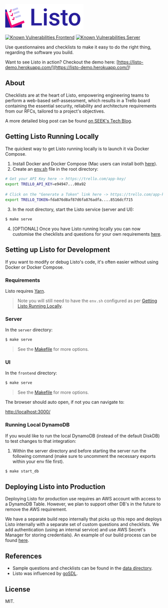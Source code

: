 

![Logo](logo.png)

[![Known Vulnerabilities Frontend](https://snyk.io/test/github/seek-oss/listo/badge.svg?targetFile=frontend/package.json)](https://snyk.io/test/github/seek-oss/listo?targetFile=frontend/package.json) [![Known Vulnerabilities Server](https://snyk.io/test/github/seek-oss/listo/badge.svg?targetFile=server/package.json)](https://snyk.io/test/github/seek-oss/listo?targetFile=server/package.json)

Use questionnaires and checklists to make it easy to do the right thing, regarding the software you build.

Want to see Listo in action? Checkout the demo here: [https://listo-demo.herokuapp.com/](https://listo-demo.herokuapp.com/)!

## About

Checklists are at the heart of Listo, empowering engineering teams to perform a web-based self-assessment, which results in a Trello board containing the essential security, reliability and architecture requirements from our RFCs, tailored to a project's objectives. 

A more detailed blog post can be found [on SEEK's Tech Blog](https://medium.com/seek-blog/listo-failing-safely-with-checklists-and-rfc-s-d14b6fa34b2f).

## Getting Listo Running Locally

The quickest way to get Listo running locally is to launch it via Docker Compose.

1. Install Docker and Docker Compose (Mac users can install both [here](https://docs.docker.com/docker-for-mac/install/)).
2. Create an [env.sh](examples/TEMPLATE_env.sh) file in the root directory:

  ```bash
  # Get your API Key here -> https://trello.com/app-key/
  export TRELLO_API_KEY=e94947...00a92

  # Click on the "Generate a Token" link here -> https://trello.com/app-key/.
  export TRELLO_TOKEN=fda876d8af87d6fa876adfa....8516dcf715
  ```

3. In the root directory, start the Listo service (server and UI):

  ```bash
  $ make serve
  ```
4. [OPTIONAL] Once you have Listo running locally you can now customise the checklists and questions for your own requirements [here](data/).


## Setting up Listo for Development

If you want to modify or debug Listo's code, it's often easier without using Docker or Docker Compose. 

### Requirements

Listo requires [Yarn](https://yarnpkg.com/).

> Note you will still need to have the `env.sh` configured as per [Getting Listo Running Locally](#getting-listo-running-locally).

### Server
In the `server` directory:

  ```bash
  $ make serve
  ```

> See the [Makefile](./server/Makefile) for more options.

### UI

In the `frontend` directory:

```bash
$ make serve
```

> See the [Makefile](./frontend/Makefile) for more options.

The browser should auto open, if not you can navigate to:

  [http://localhost:3000/](http://localhost:3000/)

### Running Local DynamoDB
If you would like to run the local DynamoDB (instead of the default DiskDB) to test changes to that integration:

1. Within the server directory and before starting the server run the following command (make sure to uncomment the necessary exports within your env file first).

```bash
$ make start_db
```

## Deploying Listo into Production

Deploying Listo for production use requires an AWS account with access to a DynamoDB Table. However, we plan to support other DB's in the future to remove the AWS requirement.

We have a separate build repo internally that picks up this repo and deploys Listo internally with a separate set of custom questions and checklists. We add authentication (using an internal service) and use AWS Secret's Manager for storing credentials). An example of our build process can be found [here](examples/deploy).

## References

+ Sample questions and checklists can be found in the [data directory](data/).
+ Listo was influenced by [goSDL](https://github.com/slackhq/goSDL).

## License

MIT.

